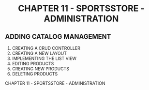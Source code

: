 <h1 align="center">
    CHAPTER 11 - SPORTSSTORE - ADMINISTRATION
</h1>

## ADDING CATALOG MANAGEMENT
1. CREATING A CRUD CONTROLLER
2. CREATING A NEW LAYOUT
3. IMPLEMENTING THE LIST VIEW
4. EDITING PRODUCTS
5. CREATING NEW PRODUCTS 
6. DELETING PRODUCTS

CHAPTER 11 - SPORTSSTORE - ADMINISTRATION